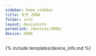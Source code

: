 ```yaml
---
sidebar: home_sidebar
title: 关于 Z00A
folder: info
layout: deviceinfo
permalink: /devices/Z00A/
device: Z00A
---
```

{% include templates/device_info.md %}
